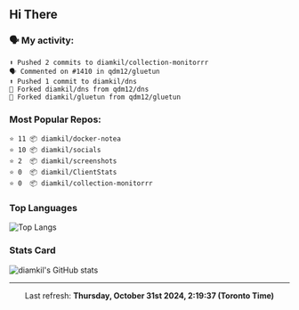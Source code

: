 ## Hi There

### 🗣 My activity:

```
⬆️ Pushed 2 commits to diamkil/collection-monitorrr
🗣 Commented on #1410 in qdm12/gluetun
⬆️ Pushed 1 commit to diamkil/dns
🍴 Forked diamkil/dns from qdm12/dns
🍴 Forked diamkil/gluetun from qdm12/gluetun
```

### Most Popular Repos:

```
⭐️ 11 📦 diamkil/docker-notea
⭐️ 10 📦 diamkil/socials
⭐️ 2  📦 diamkil/screenshots
⭐️ 0  📦 diamkil/ClientStats
⭐️ 0  📦 diamkil/collection-monitorrr
```

### Top Languages

![Top Langs](https://github-readme-stats.vercel.app/api/top-langs/?username=diamkil&layout=compact&langs_count=10)

### Stats Card

![diamkil's GitHub stats](https://github-readme-stats.vercel.app/api?username=diamkil&count_private=true&show_icons=true)

---

<p align="center">
  Last refresh: 
  <b>Thursday, October 31st 2024, 2:19:37 (Toronto Time)</b>
</p>
